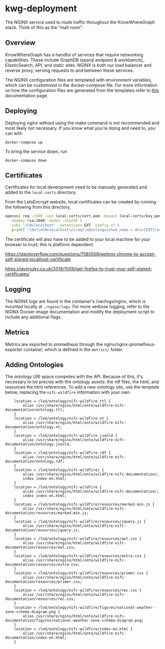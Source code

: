 # kwg-deployment

The NGINX service used to route traffic throughout the KnowWhereGraph stack. Think of this as the "mail room".

## Overview

KnowWhereGraph has a handful of services that require networking capabilities. These include GraphDB (sparql endpoint & workbench), ElasticSearch, API, and static sites. NGINX is both our load balancer and reverse proxy, serving requests to and between these services.

The NGINX configuration files are templated with environment variables, which can be customized in the docker-compose file. For more information on how the configuration files are generated from the templates refer to [this](https://github.com/docker-library/docs/tree/master/nginx#using-environment-variables-in-nginx-configuration-new-in-119) documentation page.

## Deploying

Deploying nginx without using the make command is *not* recommended and most likely not necessary. If you know what you're doing and need to, you can with

`docker-compose up`

To bring the service down, run

`docker-compose down`

## Certificates

Certificates for local development need to be manually generated and added to the `local-certs` directory.

From the LetsEncrypt website, local certificates can be created by running the following from this directory,

```bash
openssl req -x509 -out local-certs/cert.pem -keyout local-certs/key.pem \
  -newkey rsa:2048 -nodes -sha256 \
  -subj '/CN=localhost' -extensions EXT -config <( \
   printf "[dn]\nCN=localhost\n[req]\ndistinguished_name = dn\n[EXT]\nsubjectAltName=DNS:localhost\nkeyUsage=digitalSignature\nextendedKeyUsage=serverAuth")
```

The certificate will also have to be added to your local machine for your browser to trust; this is platform dependent.

https://stackoverflow.com/questions/7580508/getting-chrome-to-accept-self-signed-localhost-certificate

https://javorszky.co.uk/2019/11/06/get-firefox-to-trust-your-self-signed-certificates/

## Logging

The NGINX logs are found in the container's /var/logs/nginx, which is mounted locally at `./nginx/logs`. For more verbose logging, refer to the NGINX Docker image documentation and modify the deployment script to include any additional flags.

## Metrics

Metrics are exported to prometheus through the nginx/nginx-prometheus-exporter container, which is defined in the `metrics/` folder.

## Adding Ontologies

The ontology URI space competes with the API. Because of this, it's necessary to be precise with the ontology assets: the rdf files, the html, and resources the html references. To add a new ontology site, use the template below, replacing the `nifc-wildfire` information with your own.

```
    location = /lod/ontology/nifc-wildfire.ttl {
        alias /usr/share/nginx/html/onto/wildfire-nifc-documentation/ontology.ttl;
    }
    location = /lod/ontology/nifc-wildfire.nt {
        alias /usr/share/nginx/html/onto/wildfire-nifc-documentation/ontology.nt;
    }
    location = /lod/ontology/nifc-wildfire.jsonld {
        alias /usr/share/nginx/html/onto/wildfire-nifc-documentation/ontology.jsonld;
    }
    location = /lod/ontology/nifc-wildfire.rdf {
        alias /usr/share/nginx/html/onto/wildfire-nifc-documentation/ontology.rdf;
    }
    location = /lod/ontology/nifc-wildfire/ {
        alias /usr/share/nginx/html/onto/wildfire-nifc-documentation/;
        index index-en.html;
    }
    location = /lod/ontology/nifc-wildfire {
        alias /usr/share/nginx/html/onto/wildfire-nifc-documentation/;
        index index-en.html;
    }
    location = /lod/ontology/nifc-wildfire/resources/marked.min.js {
        alias /usr/share/nginx/html/onto/wildfire-nifc-documentation/resources/marked.min.js;
    }
    location = /lod/ontology/nifc-wildfire/resources/jquery.js {
        alias /usr/share/nginx/html/onto/wildfire-nifc-documentation/resources/jquery.js;
    }
    location = /lod/ontology/nifc-wildfire/resources/owl.css {
        alias /usr/share/nginx/html/onto/wildfire-nifc-documentation/resources/owl.css;
    }
    location = /lod/ontology/nifc-wildfire/resources/extra.css {
        alias /usr/share/nginx/html/onto/wildfire-nifc-documentation/resources/extra.css;
    }
    location = /lod/ontology/nifc-wildfire/resources/primer.css {
        alias /usr/share/nginx/html/onto/wildfire-nifc-documentation/resources/primer.css;
    }
    location = /lod/ontology/nifc-wildfire/resources/rec.css {
        alias /usr/share/nginx/html/onto/wildfire-nifc-documentation/resources/rec.css;
    }
    location = /lod/ontology/nifc-wildfire/figures/national-weather-zone-schema-diagram.png {
        alias /usr/share/nginx/html/onto/wildfire-nifc-documentation/figures/national-weather-zone-schema-diagram.png;
    }
    location = /lod/ontology/nifc-wildfire/index-en.html {
        alias /usr/share/nginx/html/onto/wildfire-nifc-documentation/index-en.html;
    }
```